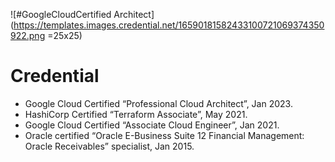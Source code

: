 ![#GoogleCloudCertified Architect](https://templates.images.credential.net/16590181582433100721069374350922.png =25x25)
# Credential
- Google Cloud Certified “Professional Cloud Architect”, Jan 2023.
- HashiCorp Certified “Terraform Associate”, May 2021.
- Google Cloud Certified “Associate Cloud Engineer”, Jan 2021.
- Oracle certified “Oracle E-Business Suite 12 Financial Management: Oracle Receivables” specialist, Jan 2015.
